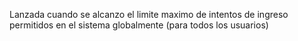 Lanzada cuando se alcanzo el limite maximo de intentos de ingreso permitidos en el sistema globalmente (para todos los usuarios)